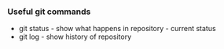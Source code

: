 ### Useful git commands

- git status - show what happens in repository - current status
- git log - show history of repository
